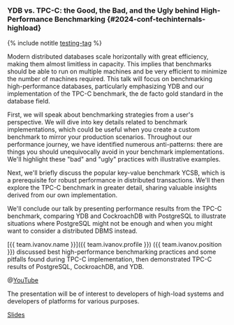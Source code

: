 ### YDB vs. TPC-C: the Good, the Bad, and the Ugly behind High-Performance Benchmarking {#2024-conf-techinternals-highload}

{% include notitle [testing-tag](../../tags.md#database_internals) %}

Modern distributed databases scale horizontally with great efficiency, making them almost limitless in capacity. This implies that benchmarks should be able to run on multiple machines and be very efficient to minimize the number of machines required. This talk will focus on benchmarking high-performance databases, particularly emphasizing YDB and our implementation of the TPC-C benchmark, the de facto gold standard in the database field.

First, we will speak about benchmarking strategies from a user's perspective. We will dive into key details related to benchmark implementations, which could be useful when you create a custom benchmark to mirror your production scenarios. Throughout our performance journey, we have identified numerous anti-patterns: there are things you should unequivocally avoid in your benchmark implementations. We'll highlight these "bad" and "ugly" practices with illustrative examples.

Next, we'll briefly discuss the popular key-value benchmark YCSB, which is a prerequisite for robust performance in distributed transactions. We'll then explore the TPC-C benchmark in greater detail, sharing valuable insights derived from our own implementation.

We'll conclude our talk by presenting performance results from the TPC-C benchmark, comparing YDB and CockroachDB with PostgreSQL to illustrate situations where PostgreSQL might not be enough and when you might want to consider a distributed DBMS instead.

[{{ team.ivanov.name }}]({{ team.ivanov.profile }}) ({{ team.ivanov.position }}) discussed best high-performance benchmarking practices and some pitfalls found during TPC-C implementation, then demonstrated TPC-C results of PostgreSQL, CockroachDB, and YDB.

@[YouTube](https://youtu.be/LlqfqzPtLD0?si=YYDcXkUZFsLJRJEY)

The presentation will be of interest to developers of high-load systems and developers of platforms for various purposes.

[Slides](https://presentations.ydb.tech/2024/en/techinternals_cyprus/ydb_vs_tpcc/presentation.pdf)
